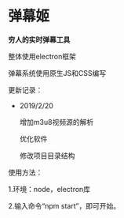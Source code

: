# 弹幕姬
**穷人的实时弹幕工具**

整体使用electron框架

弹幕系统使用原生JS和CSS编写

更新记录：

- 2019/2/20

  增加m3u8视频源的解析

  优化软件

  修改项目目录结构

使用方法：

1.环境：node，electron库

2.输入命令“npm start”，即可开始。
